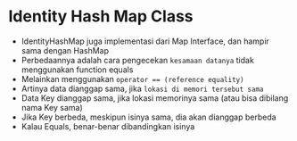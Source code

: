 # Identity Hash Map Class

- IdentityHashMap juga implementasi dari Map Interface, dan hampir sama dengan HashMap
- Perbedaannya adalah cara pengecekan `kesamaan datanya` tidak menggunakan function equals 
- Melainkan menggunakan `operator == (reference equality)`
- Artinya data dianggap sama, jika `lokasi di memori tersebut sama`
- Data Key dianggap sama, jika lokasi memorinya sama (atau bisa dibilang nama Key sama)
- Jika Key berbeda, meskipun isinya sama, dia akan dianggap berbeda
- Kalau Equals, benar-benar dibandingkan isinya